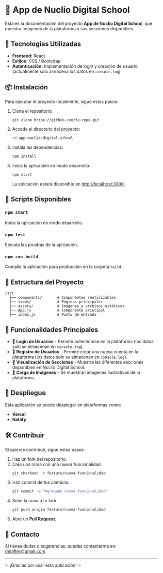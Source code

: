 # 📌 App de Nuclio Digital School

Esta es la documentación del proyecto **App de Nuclio Digital School**, que muestra imágenes de la plataforma y sus secciones disponibles.

## 🚀 Tecnologías Utilizadas

- **Frontend:** React
- **Estilos:** CSS / Bootstrap
- **Autenticación:** Implementación de login y creación de usuario (actualmente solo almacena los datos en `console.log`)

## 📦 Instalación

Para ejecutar el proyecto localmente, sigue estos pasos:

1. Clona el repositorio:
   ```bash
   git clone https://github.com/tu-repo.git
   ```
2. Accede al directorio del proyecto:
   ```bash
   cd app-nuclio-digital-school
   ```
3. Instala las dependencias:
   ```bash
   npm install
   ```
4. Inicia la aplicación en modo desarrollo:
   ```bash
   npm start
   ```
   La aplicación estará disponible en [http://localhost:3000](http://localhost:3000).

## 📜 Scripts Disponibles

### `npm start`
Inicia la aplicación en modo desarrollo.

### `npm test`
Ejecuta las pruebas de la aplicación.

### `npm run build`
Compila la aplicación para producción en la carpeta `build`.

## 📂 Estructura del Proyecto

```
/src
  ├── components/       # Componentes reutilizables
  ├── views/            # Páginas principales
  ├── assets/           # Imágenes y archivos estáticos
  ├── App.js            # Componente principal
  ├── index.js          # Punto de entrada
```

## 📌 Funcionalidades Principales

- 🔹 **Login de Usuarios** - Permite autenticarse en la plataforma (los datos solo se almacenan en `console.log`).
- 🔹 **Registro de Usuarios** - Permite crear una nueva cuenta en la plataforma (los datos solo se almacenan en `console.log`).
- 🔹 **Visualización de Secciones** - Muestra las diferentes secciones disponibles en Nuclio Digital School.
- 🔹 **Carga de Imágenes** - Se muestran imágenes ilustrativas de la plataforma.

## 🚀 Despliegue

Esta aplicación se puede desplegar en plataformas como:
- **Vercel**
- **Netlify**

## 🛠 Contribuir

Si quieres contribuir, sigue estos pasos:
1. Haz un fork del repositorio.
2. Crea una rama con una nueva funcionalidad:
   ```bash
   git checkout -b feature/nueva-funcionalidad
   ```
3. Haz commit de tus cambios:
   ```bash
   git commit -m "Agregada nueva funcionalidad"
   ```
4. Sube la rama a tu fork:
   ```bash
   git push origin feature/nueva-funcionalidad
   ```
5. Abre un **Pull Request**.

## 📧 Contacto
Si tienes dudas o sugerencias, puedes contactarme en: [delafter@gmail.com](mailto:delafter@gmail.com).

---
✨ ¡Gracias por usar esta aplicación! ✨

